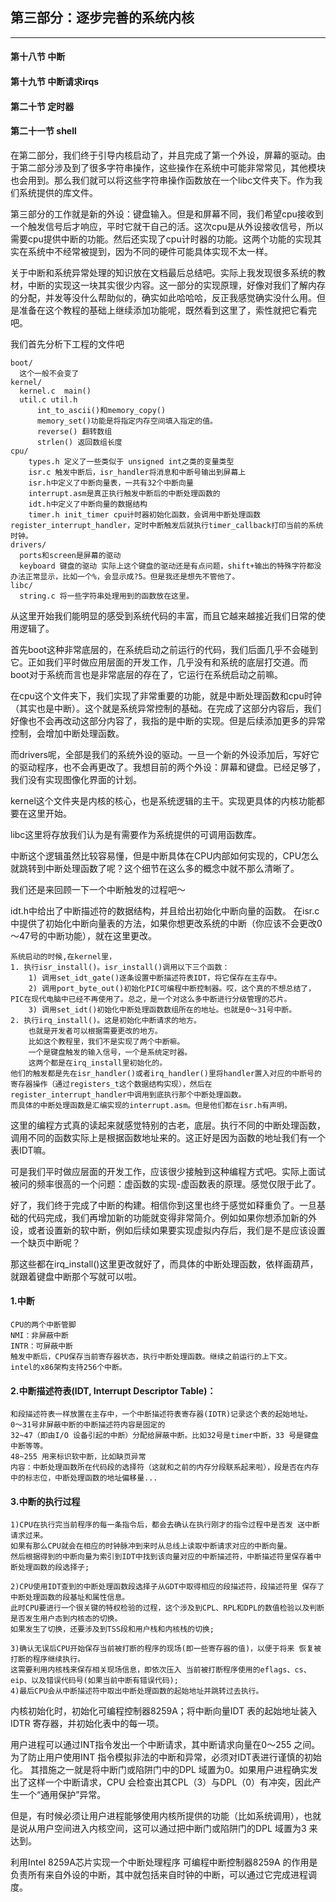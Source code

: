 ## 第三部分：逐步完善的系统内核
-------------

#### 第十八节   中断
#### 第十九节   中断请求irqs
#### 第二十节   定时器
#### 第二十一节   shell


在第二部分，我们终于引导内核启动了，并且完成了第一个外设，屏幕的驱动。由于第二部分涉及到了很多字符串操作，这些操作在系统中可能非常常见，其他模块也会用到。那么我们就可以将这些字符串操作函数放在一个libc文件夹下。作为我们系统提供的库文件。

第三部分的工作就是新的外设：键盘输入。但是和屏幕不同，我们希望cpu接收到一个触发信号后才响应，平时它就干自己的活。这次cpu是从外设接收信号，所以需要cpu提供中断的功能。然后还实现了cpu计时器的功能。这两个功能的实现其实在系统中不经常被提到，因为不同的硬件可能具体实现不太一样。

关于中断和系统异常处理的知识放在文档最后总结吧。实际上我发现很多系统的教材，中断的实现这一块其实很少内容。这一部分的实现原理，好像对我们了解内存的分配，并发等没什么帮助似的，确实如此哈哈哈，反正我感觉确实没什么用。但是准备在这个教程的基础上继续添加功能呢，既然看到这里了，索性就把它看完吧。


我们首先分析下工程的文件吧

    boot/
      这个一般不会变了
    kernel/
      kernel.c  main()
      util.c util.h
          int_to_ascii()和memory_copy()
          memory_set()功能是将指定内存空间填入指定的值。
          reverse() 翻转数组
          strlen() 返回数组长度
    cpu/
        types.h 定义了一些类似于 unsigned int之类的变量类型
        isr.c 触发中断后，isr_handler将消息和中断号输出到屏幕上
        isr.h中定义了中断向量表，一共有32个中断向量
        interrupt.asm是真正执行触发中断后的中断处理函数的
        idt.h中定义了中断向量的数据结构
        timer.h init_timer cpu计时器初始化函数，会调用中断处理函数register_interrupt_handler，定时中断触发后就执行timer_callback打印当前的系统时钟。
    drivers/
      ports和screen是屏幕的驱动
      keyboard 键盘的驱动 实际上这个键盘的驱动还是有点问题，shift+输出的特殊字符都没办法正常显示，比如一个%，会显示成?5。但是我还是想先不管他了。
    libc/
      string.c 将一些字符串处理用到的函数放在这里。

从这里开始我们能明显的感受到系统代码的丰富，而且它越来越接近我们日常的使用逻辑了。

首先boot这种非常底层的，在系统启动之前运行的代码，我们后面几乎不会碰到它。正如我们平时做应用层面的开发工作，几乎没有和系统的底层打交道。而boot对于系统而言也是非常底层的存在了，它运行在系统启动之前嘛。

在cpu这个文件夹下，我们实现了非常重要的功能，就是中断处理函数和cpu时钟（其实也是中断）。这个就是系统异常控制的基础。在完成了这部分内容后，我们好像也不会再改动这部分内容了，我指的是中断的实现。但是后续添加更多的异常控制，会增加中断处理函数。

而drivers呢，全部是我们的系统外设的驱动。一旦一个新的外设添加后，写好它的驱动程序，也不会再更改了。我想目前的两个外设：屏幕和键盘。已经足够了，我们没有实现图像化界面的计划。

kernel这个文件夹是内核的核心，也是系统逻辑的主干。实现更具体的内核功能都要在这里开始。

libc这里将存放我们认为是有需要作为系统提供的可调用函数库。


中断这个逻辑虽然比较容易懂，但是中断具体在CPU内部如何实现的，CPU怎么就跳转到中断处理函数了呢？这个细节在这么多的概念中就不那么清晰了。

我们还是来回顾一下一个中断触发的过程吧～

idt.h中给出了中断描述符的数据结构，并且给出初始化中断向量的函数。
在isr.c中提供了初始化中断向量表的方法，如果你想更改系统的中断（你应该不会更改0～47号的中断功能），就在这里更改。

    系统启动的时候,在kernel里，
    1. 执行isr_install()。isr_install()调用以下三个函数：
        1) 调用set_idt_gate()逐条设置中断描述符表IDT，将它保存在主存中。
        2) 调用port_byte_out()初始化PIC可编程中断控制器。哎，这个真的不想总结了，PIC在现代电脑中已经不再使用了。总之，是一个对这么多中断进行分级管理的芯片。
        3) 调用set_idt()初始化中断处理函数数组所在的地址。也就是0～31号中断。
    2. 执行irq_install()。这是初始化中断请求的地方。
        也就是开发者可以根据需要更改的地方。
        比如这个教程里，我们不是实现了两个中断嘛。
        一个是键盘触发的输入信号，一个是系统定时器。
        这两个都是在irq_install里初始化的。
    他们的触发都是先在isr_handler()或者irq_handler()里将handler置入对应的中断号的寄存器操作（通过registers_t这个数据结构实现），然后在register_interrupt_handler中调用到底执行那个中断处理函数。
    而具体的中断处理函数是汇编实现的interrupt.asm。但是他们都在isr.h有声明。


这里的编程方式真的读起来就感觉特别的古老，底层。执行不同的中断处理函数，调用不同的函数实际上是根据函数地址来的。这正好是因为函数的地址我们有一个表IDT嘛。

可是我们平时做应层面的开发工作，应该很少接触到这种编程方式吧。实际上面试被问的频率很高的一个问题：虚函数的实现-虚函数表的原理。感觉仅限于此了。


好了，我们终于完成了中断的构建。相信你到这里也终于感觉如释重负了。一旦基础的代码完成，我们再增加新的功能就变得非常简介。例如如果你想添加新的外设，或者设置新的软中断，例如后续如果要实现虚拟内存后，我们是不是应该设置一个缺页中断呢？

那这些都在irq_install()这里更改就好了，而具体的中断处理函数，依样画葫芦，就跟着键盘中断那个写就可以啦。

#### 1.中断
    CPU的两个中断管脚
    NMI：非屏蔽中断
    INTR：可屏蔽中断
    触发中断后，CPU保存当前寄存器状态，执行中断处理函数。继续之前运行的上下文。
    intel的x86架构支持256个中断。  

#### 2.中断描述符表(IDT, Interrupt Descriptor Table)：

    和段描述符表一样放置在主存中，一个中断描述符表寄存器(IDTR)记录这个表的起始地址。
    0～31号非屏蔽中断的中断描述符内容是固定的
    32~47（即由I/O 设备引起的中断）分配给屏蔽中断。比如32号是timer中断，33 号是键盘中断等等。
    48~255 用来标识软中断，比如缺页异常
    内容：中断处理函数所在代码段的选择符（这就和之前的内存分段联系起来啦），段是否在内存中的标志位，中断处理函数的地址偏移量...

#### 3.中断的执行过程

    1)CPU在执行完当前程序的每一条指令后，都会去确认在执行刚才的指令过程中是否发 送中断请求过来。
    如果有那么CPU就会在相应的时钟脉冲到来时从总线上读取中断请求对应的中断向量。
    然后根据得到的中断向量为索引到IDT中找到该向量对应的中断描述符，中断描述符里保存着中断处理函数的段选择子;

    2)CPU使用IDT查到的中断处理函数段选择子从GDT中取得相应的段描述符，段描述符里 保存了中断处理函数的段基址和属性信息。
    此时CPU要进行一个很关键的特权检验的过程，这个涉及到CPL、RPL和DPL的数值检验以及判断是否发生用户态到内核态的切换。
    如果发生了切换，还要涉及到TSS段和用户栈和内核栈的切换;

    3)确认无误后CPU开始保存当前被打断的程序的现场(即一些寄存器的值)，以便于将来 恢复被打断的程序继续执行。
    这需要利用内核栈来保存相关现场信息，即依次压入 当前被打断程序使用的eflags、cs、eip、以及错误代码号(如果当前中断有错误代码);
    4)最后CPU会从中断描述符中取出中断处理函数的起始地址并跳转过去执行。

内核初始化时，初始化可编程控制器8259A；将中断向量IDT 表的起始地址装入IDTR 寄存器，并初始化表中的每一项。

用户进程可以通过INT指令发出一个中断请求，其中断请求向量在0～255 之间。
为了防止用户使用INT 指令模拟非法的中断和异常，必须对IDT表进行谨慎的初始化。
其措施之一就是将中断门或陷阱门中的DPL 域置为0。如果用户进程确实发出了这样一个中断请求，CPU 会检查出其CPL（3）与DPL（0）有冲突，因此产生一个“通用保护”异常。

但是，有时候必须让用户进程能够使用内核所提供的功能（比如系统调用），也就是说从用户空间进入内核空间，这可以通过把中断门或陷阱门的DPL 域置为3 来达到。

利用Intel 8259A芯片实现一个中断处理程序
可编程中断控制器8259A 的作用是负责所有来自外设的中断，其中就包括来自时钟的中断，可以通过它完成进程调度。
